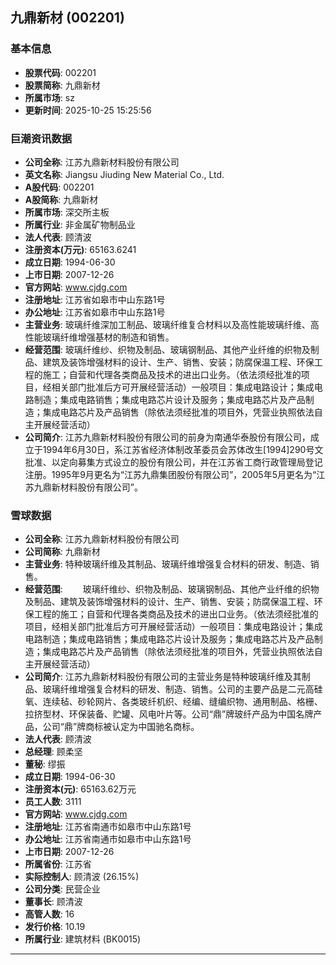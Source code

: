 ## 九鼎新材 (002201)

### 基本信息

- **股票代码**: 002201
- **股票简称**: 九鼎新材
- **所属市场**: sz
- **更新时间**: 2025-10-25 15:25:56

### 巨潮资讯数据

- **公司全称**: 江苏九鼎新材料股份有限公司
- **英文名称**: Jiangsu Jiuding New Material Co., Ltd.
- **A股代码**: 002201
- **A股简称**: 九鼎新材
- **所属市场**: 深交所主板
- **所属行业**: 非金属矿物制品业
- **法人代表**: 顾清波
- **注册资本(万元)**: 65163.6241
- **成立日期**: 1994-06-30
- **上市日期**: 2007-12-26
- **官方网站**: www.cjdg.com
- **注册地址**: 江苏省如皋市中山东路1号
- **办公地址**: 江苏省如皋市中山东路1号
- **主营业务**: 玻璃纤维深加工制品、玻璃纤维复合材料以及高性能玻璃纤维、高性能玻璃纤维增强基材的制造和销售。
- **经营范围**: 玻璃纤维纱、织物及制品、玻璃钢制品、其他产业纤维的织物及制品、建筑及装饰增强材料的设计、生产、销售、安装；防腐保温工程、环保工程的施工；自营和代理各类商品及技术的进出口业务。（依法须经批准的项目，经相关部门批准后方可开展经营活动）一般项目：集成电路设计；集成电路制造；集成电路销售；集成电路芯片设计及服务；集成电路芯片及产品制造；集成电路芯片及产品销售（除依法须经批准的项目外，凭营业执照依法自主开展经营活动）
- **公司简介**: 江苏九鼎新材料股份有限公司的前身为南通华泰股份有限公司，成立于1994年6月30日，系江苏省经济体制改革委员会苏体改生[1994]290号文批准、以定向募集方式设立的股份有限公司，并在江苏省工商行政管理局登记注册。1995年9月更名为“江苏九鼎集团股份有限公司”，2005年5月更名为“江苏九鼎新材料股份有限公司”。

### 雪球数据

- **公司全称**: 江苏九鼎新材料股份有限公司
- **公司简称**: 九鼎新材
- **主营业务**: 特种玻璃纤维及其制品、玻璃纤维增强复合材料的研发、制造、销售。
- **经营范围**: 　　玻璃纤维纱、织物及制品、玻璃钢制品、其他产业纤维的织物及制品、建筑及装饰增强材料的设计、生产、销售、安装；防腐保温工程、环保工程的施工；自营和代理各类商品及技术的进出口业务。（依法须经批准的项目，经相关部门批准后方可开展经营活动）一般项目：集成电路设计；集成电路制造；集成电路销售；集成电路芯片设计及服务；集成电路芯片及产品制造；集成电路芯片及产品销售（除依法须经批准的项目外，凭营业执照依法自主开展经营活动）
- **公司简介**: 江苏九鼎新材料股份有限公司的主营业务是特种玻璃纤维及其制品、玻璃纤维增强复合材料的研发、制造、销售。公司的主要产品是二元高硅氧、连续毡、砂轮网片、各类玻纤机织、经编、缝编织物、通用制品、格栅、拉挤型材、环保装备、贮罐、风电叶片等。公司“鼎”牌玻纤产品为中国名牌产品，公司“鼎”牌商标被认定为中国驰名商标。
- **法人代表**: 顾清波
- **总经理**: 顾柔坚
- **董秘**: 缪振
- **成立日期**: 1994-06-30
- **注册资本(元)**: 65163.62万元
- **员工人数**: 3111
- **官方网站**: www.cjdg.com
- **注册地址**: 江苏省南通市如皋市中山东路1号
- **办公地址**: 江苏省南通市如皋市中山东路1号
- **上市日期**: 2007-12-26
- **所属省份**: 江苏省
- **实际控制人**: 顾清波 (26.15%)
- **公司分类**: 民营企业
- **董事长**: 顾清波
- **高管人数**: 16
- **发行价格**: 10.19
- **所属行业**: 建筑材料 (BK0015)

---